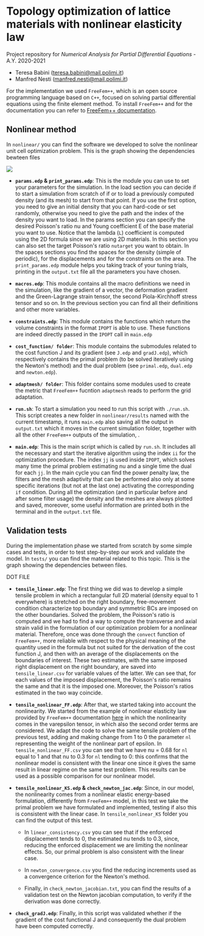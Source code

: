 # Topology optimization of lattice materials with nonlinear elasticity law
Project repository for *Numerical Analysis for Partial Differential Equations* - A.Y. 2020-2021

- Teresa Babini (teresa.babini@mail.polimi.it)
- Manfred Nesti (manfred.nesti@mail.polimi.it)

For the implementation we used `FreeFem++`, which is an open source programming language based on `C++`, focused on solving partial differential equations using the finite element method. To install `FreeFem++` and for the documentation you can refer to [FreeFem++ documentation](https://doc.freefem.org/documentation/index.html).

## Nonlinear method

In `nonlinear/` you can find the software we developed to solve the nonlinear unit cell optimization problem. This is the graph showing the dependencies bewteen files

<img src='https://g.gravizo.com/svg?digraph%20G%20%7B%0A%20%20edge%20%5Bstyle%20%3D%20dashed%5D%0A%20%20%22run.sh%22%20-%3E%20%22main.edp%22%0A%20%20edge%5Bstyle%20%3D%20normal%5D%0A%20%20%22main.edp%22%20-%3E%20%22constraints.edp%22%3B%0A%20%20%22main.edp%22%20-%3E%20%22params.edp%22%3B%0A%20%20%22params.edp%22%20-%3E%20%22print_params.edp%22%3B%0A%20%20%22main.edp%22%20-%3E%20%22macros.edp%22%3B%0A%20%20%22main.edp%22%20-%3E%20%22J.edp%22%3B%0A%20%20%22main.edp%22%20-%3E%20%22gradJ.edp%22%3B%0A%20%20%22main.edp%22%20-%3E%20%22makemetrica.edp%22%3B%0A%20%20subgraph%20cluster_adaptmesh%20%7B%0A%20%20%20%20label%20%3D%20%22adaptmesh%22%0A%20%20%20%20%22makemetrica.edp%22%20-%3E%20%22sparse2full.edp%22%3B%0A%20%20%20%20%22makemetrica.edp%22%20-%3E%20%22makepatch.edp%22%3B%0A%20%20%7D%0A%20%20subgraph%20cluster_cost_function%20%7B%0A%20%20%20%20label%20%3D%20%22cost_function%22%0A%20%20%20%20%22J.edp%22%20-%3E%20%22primal.edp%22%3B%0A%20%20%20%20%22J.edp%22%20-%3E%20%22newton.edp%22%3B%0A%20%20%20%20%22gradJ.edp%22%20-%3E%20%22dual.edp%22%3B%0A%20%20%7D%0A%7D%0A'>

- **`params.edp` & `print_params.edp`**:
This is the module you can use to set your parameters for the simulation.
In the load section you can decide if to start a simulation from scratch of if or to load a previously computed density (and its mesh) to start from that point. If you use the first option, you need to give an initial density that you can hard-code or set randomly, otherwise you need to give the path and the index of the density you want to load.
In the params section you can specify the desired Poisson's ratio nu and Young coefficient E of the base material you want to use. Notice that the lambda (`L`) coefficient is computed using the 2D formula since we are using 2D materials. In this section you can also set the target Poisson's ratio `nutarget` you want to obtain.
In the spaces sections you find the spaces for the density (simple of periodic), for the displacements and for the constraints on the area.
The `print_params.edp` module helps you taking track of your tuning trials, printing in the `output.txt` file all the parameters you have chosen.

- **`macros.edp`**:
This module contains all the macro definitions we need in the simulation, like the gradient of a vector, the deformation gradient and the Green-Lagrange strain tensor, the second Piola-Kirchhoff stress tensor and so on. In the previous section you can find all their definitions and other more variables.

- **`constraints.edp`**:
This module contains the functions which return the volume constraints in the format `IPOPT` is able to use. These functions are indeed directly passed in the `IPOPT` call in `main.edp`

- **`cost_function/ folder`**:
This module contains the submodules related to the cost function J and its gradient (see `J.edp` and `gradJ.edp`), which respectively contains the primal problem (to be solved iteratively using the Newton's method) and the dual problem (see `primal.edp`, `dual.edp` and `newton.edp`).

- **`adaptmesh/ folder`**:
This folder contains some modules used to create the metric that `FreeFem++` fucntion `adaptmesh` reads to perform the grid adaptation.

- **`run.sh`**:
To start a simulation you need to run this script with `./run.sh`. This script creates a new folder in `nonlinear/results` named with the current timestamp, it runs `main.edp` also saving all the output in `output.txt` which it moves in the current simulation folder, together with all the other `FreeFem++` outputs of the simulation, .

- **`main.edp`**:
This is the main script which is called by `run.sh`. It includes all the necessary and start the iterative algorithm using the index `ii` for the optimization procedure. The index `jj` is used inside `IPOPT`, which solves many time the primal problem estimating nu and a single time the dual for each `jj`. In the main cycle you can find the power penalty law, the filters and the mesh adaptivity that can be performed also only at some specific iterations (but not at the last one) activating the corresponding `if` condition. During all the optimization (and in particular before and after some filter usage) the density and the meshes are always plotted and saved, moreover, some useful information are printed both in the terminal and in the `output.txt` file.

## Validation tests

During the implementation phase we started from scratch by some simple cases and tests, in order to test step-by-step our work and validate the model. In `tests/` you can find the material related to this topic. This is the graph showing the dependencies between files.

DOT FILE

- **`tensile_linear.edp`**:
The first thing we did was to develop a simple tensile problem in which a rectangular full 2D material (density equal to 1 everywhere) is stretched on the right boundary, free-movement condition characterize top boundary and symmetric BCs are imposed on the other boundaries.
Solved the problem, the Poisson's ratio is computed and we had to find a way to compute the transverse and axial strain valid in the formulation of our optimization problem for a nonlinear material. Therefore, once was done through the `convect` function of `FreeFem++`, more reliable with respect to the physical meaning of the quantity used in the formula but not suited for the derivation of the cost function J, and then with an average of the displacements on the boundaries of interest. These two estimates, with the same imposed right displacement on the right boundary, are saved into `tensile_linear.csv` for variable values of the latter. We can see that, for each values of the imposed displacement, the Poisson's ratio remains the same and that it is the imposed one. Moreover, the Poisson's ratios estimated in the two way coincide.

- **`tensile_nonlinear_FF.edp`**:
After that, we started taking into account the nonlinearity. We started from the example of nonlinear elasticity law provided by `FreeFem++` documentation [here](https://doc.freefem.org/models/nonlinear-elasticity.html) in which the nonlinearity comes in the varepsilon tensor, in which also the second order terms are considered.
We adapt the code to solve the same tensile problem of the previous test, adding and making change from 1 to 0 the parameter `nl` representing the weight of the nonlinear part of epsilon. In `tensile_nonlinear_FF.csv` you can see that we have nu = 0.68 for `nl` equal to 1 and that nu to 0.3 for `nl` tending to 0: this confirms that the nonlinear model is consistent with the linear one since it gives the same result in linear regime on the same test problem. This results can be used as a possible comparison for our nonlinear model.

- **`tensile_nonlinear_KS.edp` & `check_newton_jac.edp`**:
Since, in our model, the nonlinearity comes from a nonlinear elastic energy-based formulation, differently from `FreeFem++` model, in this test we take the primal problem we have formulated and implemented, testing if also this is consistent with the linear case. In `tensile_nonlinear_KS` folder you can find the output of this test.

  - In `linear_consistency.csv` you can see that if the enforced displacement tends to 0, the estimated nu tends to 0.3, since, reducing the enforced displacement we are limiting the nonlinear effects. So, our primal problem is also consistent with the linear case.

  - In `newton_convergence.csv` you find the reducing increments used as a convergence criterion for the Newton's method.

  - Finally, in `check_newton_jacobian.txt`, you can find the results of a validation test on the Newton jacobian computation, to verify if the derivation was done correctly.


- **`check_gradJ.edp`**:
Finally, in this script was validated whether if the gradient of the cost functional J and consequently the dual problem have been computed correctly.
